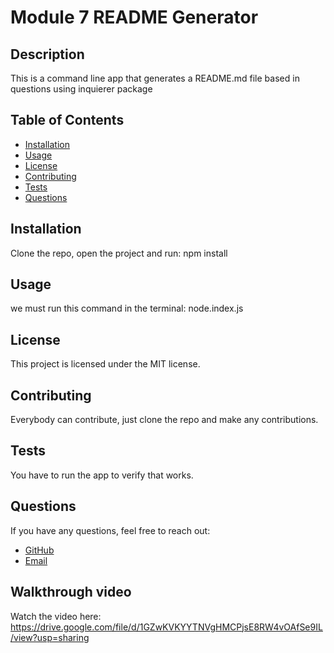 # Module 7 README Generator

## Description
This is a command line app that generates a README.md file based in questions using inquierer package

## Table of Contents
- [Installation](#installation)
- [Usage](#usage)
- [License](#license)
- [Contributing](#contributing)
- [Tests](#tests)
- [Questions](#questions)

## Installation
Clone the repo, open the project and run: npm install

## Usage
we must run this command in the terminal: node.index.js

## License
This project is licensed under the MIT license.

## Contributing
Everybody can contribute, just clone the repo and make any contributions.

## Tests
You have to run the app to verify that works.

## Questions
If you have any questions, feel free to reach out:
- [GitHub](https://github.com/osdoce)
- [Email](mailto:110186@gmail.com)

## Walkthrough video 
Watch the video here: https://drive.google.com/file/d/1GZwKVKYYTNVgHMCPjsE8RW4vOAfSe9IL/view?usp=sharing
